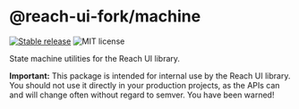 # @reach-ui-fork/machine

[![Stable release](https://img.shields.io/npm/v/@reach-ui-fork/machine.svg)](https://npm.im/@reach-ui-fork/machine) ![MIT license](https://badgen.now.sh/badge/license/MIT)

State machine utilities for the Reach UI library.

**Important:** This package is intended for internal use by the Reach UI library. You should not use it directly in your production projects, as the APIs can and will change often without regard to semver. You have been warned!
